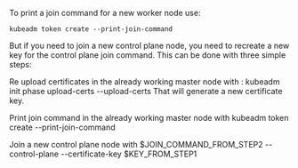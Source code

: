 To print a join command for a new worker node use:

    kubeadm token create --print-join-command

But if you need to join a new control plane node, you need to recreate a new key for the control plane join command. This can be done with three simple steps:

Re upload certificates in the already working master node with : 
    kubeadm init phase upload-certs --upload-certs
That will generate a new certificate key.

Print join command in the already working master node with 
    kubeadm token create --print-join-command

Join a new control plane node with 
    $JOIN_COMMAND_FROM_STEP2 --control-plane --certificate-key $KEY_FROM_STEP1
